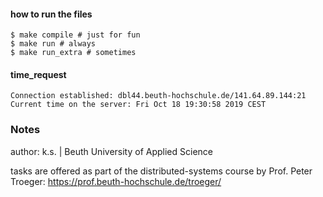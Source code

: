 #### how to run the files
```
$ make compile # just for fun
$ make run # always
$ make run_extra # sometimes
```

#### time_request
```
Connection established: dbl44.beuth-hochschule.de/141.64.89.144:21
Current time on the server: Fri Oct 18 19:30:58 2019 CEST
```




### Notes
author: k.s. | Beuth University of Applied Science

tasks are offered as part of the distributed-systems course by Prof. Peter Troeger: https://prof.beuth-hochschule.de/troeger/ 
